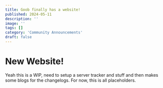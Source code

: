 ```yaml
---
title: Goob finally has a website!
published: 2024-05-11
description: ''
image: ''
tags: []
category: 'Community Announcements'
draft: false 
---
```

# New Website!
Yeah this is a WIP, need to setup a server tracker and stuff and then makes some blogs for the changelogs.
For now, this is all placeholders.